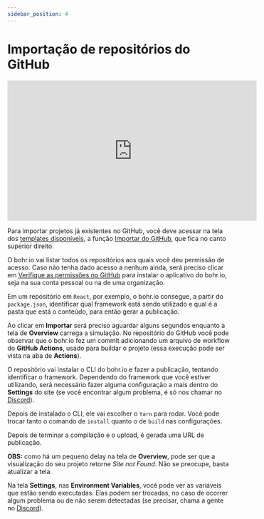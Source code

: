 ```yaml
---
sidebar_position: 4
---
```


# Importação de repositórios do GitHub

<div style={{textAlign: 'center'}}><iframe width="560" height="315" src="https://www.youtube.com/embed/0ctGM494f_Q" title="YouTube video player" frameborder="0" allow="accelerometer; autoplay; clipboard-write; encrypted-media; gyroscope; picture-in-picture" allowfullscreen></iframe></div>

Para importar projetos já existentes no GitHub, você deve acessar na tela dos [templates disponíveis](http://bohr.io/projects/new "templates disponíveis"), a função [Importar do GitHub](https://bohr.io/projects/new/import "Importar do GitHub"), que fica no canto superior direito.

O bohr.io vai listar todos os repositórios aos quais você deu permissão de acesso. Caso não tenha dado acesso a nenhum ainda, será preciso clicar em [Verifique as permissões no GitHub](https://github.com/apps/bohr-io/installations/new/ "Verifique as permissões no GitHub") para instalar o aplicativo do bohr.io, seja na sua conta pessoal ou na de uma organização.

Em um repositório em ``React``, por exemplo, o bohr.io consegue, a partir do ``package.json``, identificar qual framework está sendo utilizado e qual é a pasta que está o conteúdo, para então gerar a publicação.

Ao clicar em **Importar** será preciso aguardar alguns segundos enquanto a tela de **Overview** carrega a simulação. No repositório do GitHub você pode observar que o bohr.io fez um commit adicionando um arquivo de workflow do **GitHub Actions**, usado para buildar o projeto (essa execução pode ser vista na aba de **Actions**).

O repositório vai instalar o CLI do bohr.io e fazer a publicação, tentando identificar o framework. Dependendo do framework que você estiver utilizando, será necessário fazer alguma configuração a mais dentro do **Settings** do site (se você encontrar algum problema, é só nos chamar no [Discord](https://discord.com/invite/p3hhfGg2Uy)).

Depois de instalado o CLI, ele vai escolher o ``Yarn`` para rodar. Você pode trocar tanto o comando de ``install`` quanto o de ``build`` nas configurações.

Depois de terminar a compilação e o upload, é gerada uma URL de publicação.

**OBS:** como há um pequeno delay na tela de **Overview**, pode ser que a visualização do seu projeto retorne *Site not Found*. Não se preocupe, basta atualizar a tela.

Na tela **Settings**, nas **Environment Variables**, você pode ver as variáveis que estão sendo executadas. Elas podem ser trocadas, no caso de ocorrer algum problema ou de não serem detectadas (se precisar, chama a gente no [Discord](https://discord.com/invite/p3hhfGg2Uy)).
